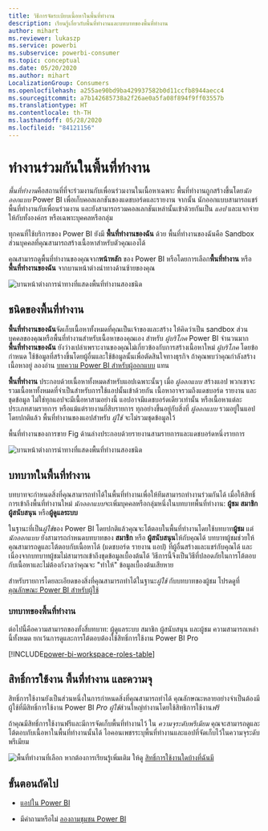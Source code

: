 ```yaml
---
title: วิธีการจัดระเบียบเนื้อหาในพื้นที่ทำงาน
description: เรียนรู้เกี่ยวกับพื้นที่ทำงานและบทบาทของพื้นที่ทำงาน
author: mihart
ms.reviewer: lukaszp
ms.service: powerbi
ms.subservice: powerbi-consumer
ms.topic: conceptual
ms.date: 05/20/2020
ms.author: mihart
LocalizationGroup: Consumers
ms.openlocfilehash: a255ae90bd9ba429937582b0d11ccfb8944aecc4
ms.sourcegitcommit: a7b142685738a2f26ae0a5fa08f894f9ff03557b
ms.translationtype: HT
ms.contentlocale: th-TH
ms.lasthandoff: 05/28/2020
ms.locfileid: "84121156"
---
```

# <a name="collaborate-in-workspaces"></a>ทำงานร่วมกันในพื้นที่ทำงาน

 *พื้นที่ทำงาน*คือสถานที่ที่จะร่วมงานกับเพื่อนร่วมงานในเนื้อหาเฉพาะ พื้นที่ทำงานถูกสร้างขึ้นโดย*นักออกแบบ* Power BI เพื่อเก็บคอลเลกชันของแดชบอร์ดและรายงาน จากนั้น นักออกแบบสามารถแชร์พื้นที่ทำงานกับเพื่อนร่วมงาน และยังสามารถรวมคอลเลกชันเหล่านั้นเข้าด้วยกันเป็น *แอป* และแจกจ่ายให้กับทั้งองค์กร หรือเฉพาะบุคคลหรือกลุ่ม 

 ทุกคนที่ใช้บริการของ Power BI ยังมี **พื้นที่ทำงานของฉัน** ด้วย  พื้นที่ทำงานของฉันคือ Sandbox ส่วนบุคคลที่คุณสามารถสร้างเนื้อหาสำหรับตัวคุณเองได้

 คุณสามารถดูพื้นที่ทำงานของคุณจาก**หน้าหลัก** ของ Power BI หรือโดยการเลือก**พื้นที่ทำงาน** หรือ **พื้นที่ทำงานของฉัน** จากบานหน้าต่างนำทางด้านซ้ายของคุณ

 ![บานหน้าต่างการนำทางที่แสดงพื้นที่ทำงานสองชนิด](media/end-user-workspaces/power-bi-home.png)

## <a name="types-of-workspaces"></a>ชนิดของพื้นที่ทำงาน
**พื้นที่ทำงานของฉัน**จัดเก็บเนื้อหาทั้งหมดที่คุณเป็นเจ้าของและสร้าง ให้คิดว่าเป็น sandbox ส่วนบุคคลของคุณหรือพื้นที่ทำงานสำหรับเนื้อหาของคุณเอง สำหรับ *ผู้บริโภค* Power BI จำนวนมาก **พื้นที่ทำงานของฉัน** ยังว่างเปล่าเพราะงานของคุณไม่เกี่ยวข้องกับการสร้างเนื้อหาใหม่ *ผู้บริโภค* โดยข้อกำหนด ใช้ข้อมูลที่สร้างขึ้นโดยผู้อื่นและใช้ข้อมูลนั้นเพื่อตัดสินใจทางธุรกิจ ถ้าคุณพบว่าคุณกำลังสร้างเนื้อหาอยู่ ลองอ่าน [บทความ Power BI สำหรับผู้ออกแบบ](../create-reports/index.yml) แทน

**พื้นที่ทำงาน** ประกอบด้วยเนื้อหาทั้งหมดสำหรับแอปเฉพาะนั้นๆ เมื่อ *ผู้ออกแบบ* สร้างแอป พวกเขาจะรวมเนื้อหาทั้งหมดที่จำเป็นสำหรับการใช้แอปนั้นเข้าด้วยกัน เนื้อหาอาจรวมถึงแดชบอร์ด รายงาน และชุดข้อมูล ไม่ใช่ทุกแอปจะมีเนื้อหาสามอย่างนี้ แอปอาจมีแดชบอร์ดเดียวเท่านั้น หรือเนื้อหาแต่ละประเภทสามรายการ หรือแม้แต่รายงานยี่สิบรายการ ทุกอย่างขึ้นอยู่กับสิ่งที่ *ผู้ออกแบบ* รวมอยู่ในแอป โดยปกติแล้ว พื้นที่ทำงานของแอปสำหรับ *ผู้ใช้* จะไม่รวมชุดข้อมูลไว้

พื้นที่ทำงานของการขาย Fig ด้านล่างประกอบด้วยรายงานสามรายการและแดชบอร์ดหนึ่งรายการ 

![บานหน้าต่างการนำทางที่แสดงพื้นที่ทำงานสองชนิด](media/end-user-workspaces/power-bi-app-workspace.png)

## <a name="roles-in-the-workspaces"></a>บทบาทในพื้นที่ทำงาน

บทบาทจะกำหนดสิ่งที่คุณสามารถทำได้ในพื้นที่ทำงานเพื่อให้ทีมสามารถทำงานร่วมกันได้  เมื่อให้สิทธิ์การเข้าถึงพื้นที่ทำงานใหม่ *นักออกแบบ*จะเพิ่มบุคคลหรือกลุ่มหนึ่งในบทบาทพื้นที่ทำงาน: **ผู้ชม** **สมาชิก** **ผู้สนับสนุน** หรือ**ผู้ดูแลระบบ** 


ในฐานะที่เป็น*ผู้ใช้*ของ Power BI โดยปกติแล้วคุณจะโต้ตอบในพื้นที่ทำงานโดยใช้บทบาท**ผู้ชม** แต่*นักออกแบบ* ยังสามารถกำหนดบทบาทของ **สมาชิก** หรือ **ผู้สนับสนุน**ให้กับคุณได้ บทบาทผู้ชมช่วยให้คุณสามารถดูและโต้ตอบกับเนื้อหาได้ (แดชบอร์ด รายงาน แอป) ที่ผู้อื่นสร้างและแชร์กับคุณได้ และเนื่องจากบทบาทผู้ชมไม่สามารถเข้าถึงชุดข้อมูลเบื้องต้นได้ วิธีการนี้จึงเป็นวิธีที่ปลอดภัยในการโต้ตอบกับเนื้อหาและไม่ต้องกังวลว่าคุณจะ "ทำให้" ข้อมูลเบื้องต้นเสียหาย


สำหรับรายการโดยละเอียดของสิ่งที่คุณสามารถทำได้ในฐานะ*ผู้ใช้* กับบทบาทของผู้ชม โปรดดูที่ [คุณลักษณะ Power BI สำหรับผู้ใช้](end-user-features.md)


### <a name="workspace-roles"></a>บทบาทของพื้นที่ทำงาน

ต่อไปนี้คือความสามารถของทั้งสี่บทบาท: ผู้ดูแลระบบ สมาชิก ผู้สนับสนุน และผู้ชม ความสามารถเหล่านี้ทั้งหมด ยกเว้นการดูและการโต้ตอบต้องใช้สิทธิ์การใช้งาน Power BI Pro

[!INCLUDE[power-bi-workspace-roles-table](../includes/power-bi-workspace-roles-table.md)]

## <a name="licensing-workspaces-and-capacity"></a>สิทธิ์การใช้งาน พื้นที่ทำงาน และความจุ
สิทธิ์การใช้งานยังเป็นส่วนหนึ่งในการกำหนดสิ่งที่คุณสามารถทำได้ คุณลักษณะหลายอย่างจำเป็นต้องมีผู้ใช้ที่มีสิทธิ์การใช้งาน Power BI *Pro* *ผู้ใช้*ส่วนใหญ่ทำงานโดยใช้สิทธิการใช้งาน*ฟรี* 

ถ้าคุณมีสิทธิ์การใช้งานฟรีและมีการจัดเก็บพื้นที่ทำงานไว้ ใน *ความจุระดับพรีเมียม* คุณจะสามารถดูและโต้ตอบกับเนื้อหาในพื้นที่ทำงานนั้นได้ ไอคอนเพชรระบุพื้นที่ทำงานและแอปที่จัดเก็บไว้ในความจุระดับพรีเมียม

![พื้นที่ทำงานที่เลือก](media/end-user-workspaces/power-bi-diamond.png) หากต้องการเรียนรู้เพิ่มเติม ให้ดู [สิทธิ์การใช้งานใดบ้างที่ฉันมี](end-user-license.md)



## <a name="next-steps"></a>ขั้นตอนถัดไป
* [แอปใน Power BI](end-user-apps.md)    

* มีคำถามหรือไม่ [ลองถามชุมชน Power BI](https://community.powerbi.com/)

